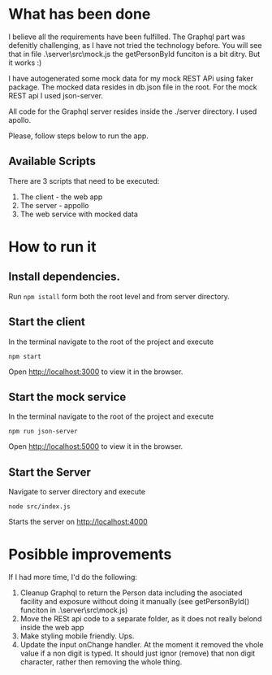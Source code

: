 # What has been done

I believe all the requirements have been fulfilled. The Graphql part was defenitly challenging, as I have not tried the technology before. You will see that in file .\server\src\mock.js the getPersonById funciton is a bit ditry. But it works :)

I have autogenerated some mock data for my mock REST APi using faker package. The mocked data resides in db.json file in the root. For the mock REST api I used json-server.

All code for the Graphql server resides inside the ./server directory. I used apollo.

Please, follow steps below to run the app.


## Available Scripts

There are 3 scripts that need to be executed:
1. The client - the web app
2. The server - appollo
3. The web service with mocked data

# How to run it

## Install dependencies.

Run `npm istall` form both the root level and from server directory.

## Start the client

In the terminal navigate to the root of the project and execute 

`npm start`

Open [http://localhost:3000](http://localhost:3000) to view it in the browser.

## Start the mock service

In the terminal navigate to the root of the project and execute 

`npm run json-server`

Open [http://localhost:5000](http://localhost:5000) to view it in the browser.

## Start the Server

Navigate to server directory and execute 

`node src/index.js`

Starts the server on [http://localhost:4000](http://localhost:4000)

# Posibble improvements

If I had more time, I'd do the following:
1. Cleanup Graphql to return the Person data including the asociated facility and exposure without doing it manually (see getPersonById() funciton in .\server\src\mock.js)
2. Move the RESt api code to a separate folder, as it does not really belond inside the web app
3. Make styling mobile friendly. Ups.
4. Update the input onChange handler. At the moment it removed the vhole value if a non digit is typed. It should just ignor (remove) that non digit character, rather then removing the whole thing.